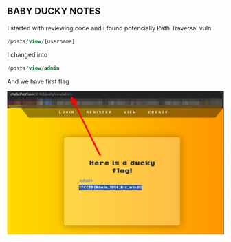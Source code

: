## ****BABY DUCKY NOTES****

I started with reviewing code and i found potencially Path Traversal vuln.

```sql
/posts/view/{username}
```

I changed into

```sql
/posts/view/admin
```

And we have first flag

 <img src="web/screenshot/flag_ducky.png">
